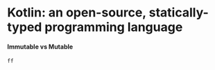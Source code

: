 Kotlin: an open-source, statically-typed programming language
====

#### Immutable vs Mutable
    ff
